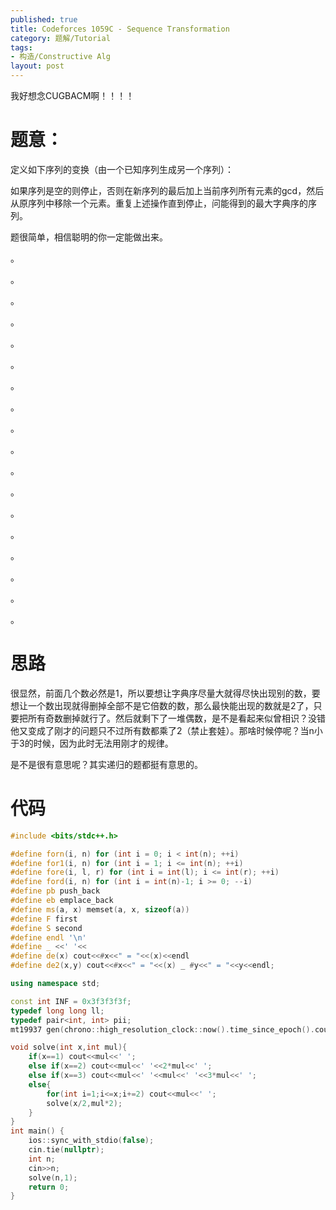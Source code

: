 ```yaml
---
published: true
title: Codeforces 1059C - Sequence Transformation
category: 题解/Tutorial
tags: 
- 构造/Constructive Alg
layout: post
---
```


我好想念CUGBACM啊！！！！
<!-- more -->
# 题意：

定义如下序列的变换（由一个已知序列生成另一个序列）：

如果序列是空的则停止，否则在新序列的最后加上当前序列所有元素的gcd，然后从原序列中移除一个元素。重复上述操作直到停止，问能得到的最大字典序的序列。

题很简单，相信聪明的你一定能做出来。

。

。

。

。

。

。

。

。

。

。

。

。

。

。

。

。

。

。

# 思路

很显然，前面几个数必然是1，所以要想让字典序尽量大就得尽快出现别的数，要想让一个数出现就得删掉全部不是它倍数的数，那么最快能出现的数就是2了，只要把所有奇数删掉就行了。然后就剩下了一堆偶数，是不是看起来似曾相识？没错他又变成了刚才的问题只不过所有数都乘了2（禁止套娃）。那啥时候停呢？当n小于3的时候，因为此时无法用刚才的规律。

是不是很有意思呢？其实递归的题都挺有意思的。

# 代码

```cpp
#include <bits/stdc++.h>

#define forn(i, n) for (int i = 0; i < int(n); ++i)
#define for1(i, n) for (int i = 1; i <= int(n); ++i)
#define fore(i, l, r) for (int i = int(l); i <= int(r); ++i)
#define ford(i, n) for (int i = int(n)-1; i >= 0; --i)
#define pb push_back
#define eb emplace_back
#define ms(a, x) memset(a, x, sizeof(a))
#define F first
#define S second
#define endl '\n'
#define _ <<' '<<
#define de(x) cout<<#x<<" = "<<(x)<<endl
#define de2(x,y) cout<<#x<<" = "<<(x) _ #y<<" = "<<y<<endl;

using namespace std;

const int INF = 0x3f3f3f3f;
typedef long long ll;
typedef pair<int, int> pii;
mt19937 gen(chrono::high_resolution_clock::now().time_since_epoch().count());

void solve(int x,int mul){
    if(x==1) cout<<mul<<' ';
    else if(x==2) cout<<mul<<' '<<2*mul<<' ';
    else if(x==3) cout<<mul<<' '<<mul<<' '<<3*mul<<' ';
    else{
        for(int i=1;i<=x;i+=2) cout<<mul<<' ';
        solve(x/2,mul*2);
    }
}
int main() {
    ios::sync_with_stdio(false);
    cin.tie(nullptr);
	int n;
    cin>>n;
    solve(n,1);
    return 0;
}
```